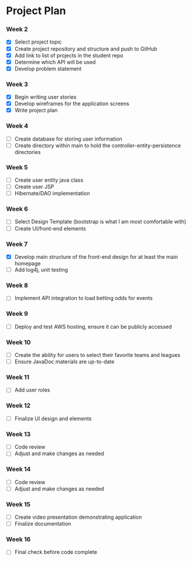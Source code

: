 # Project Plan

### Week 2
- [x] Select project topic
- [x] Create project repository and structure and push to GitHub
- [x] Add link to list of projects in the student repo
- [x] Determine which API will be used
- [x] Develop problem statement

### Week 3
- [x] Begin writing user stories
- [x] Develop wireframes for the application screens
- [x] Write project plan

### Week 4
- [ ] Create database for storing user information
- [ ] Create directory within main to hold the controller-entity-persistence directories

### Week 5
- [ ] Create user entity java class
- [ ] Create user JSP
- [ ] Hibernate/DAO implementation

### Week 6
- [ ] Select Design Template (bootstrap is what I am most comfortable with)
- [ ] Create UI/front-end elements

### Week 7
- [x] Develop main structure of the front-end design for at least the main homepage
- [ ] Add log4j, unit testing

### Week 8
- [ ] Implement API integration to load betting odds for events

### Week 9
- [ ] Deploy and test AWS hosting, ensure it can be publicly accessed

### Week 10
- [ ] Create the ability for users to select their favorite teams and leagues
- [ ] Ensure JavaDoc materials are up-to-date

### Week 11
- [ ] Add user roles

### Week 12
- [ ] Finalize UI design and elements

### Week 13
- [ ] Code review
- [ ] Adjust and make changes as needed

### Week 14
- [ ] Code review
- [ ] Adjust and make changes as needed

### Week 15
- [ ] Create video presentation demonstrating application
- [ ] Finalize documentation

### Week 16
- [ ] Final check before code complete
